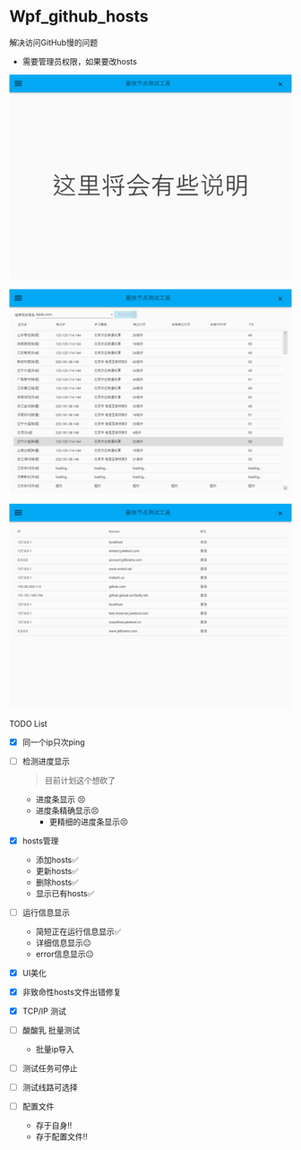# **Wpf_github_hosts**

解决访问GitHub慢的问题

- 需要管理员权限，如果要改hosts



![1561103527447](README.assets/1561103527447.png)



![1561103547373](README.assets/1561103547373.png)



![1561103555928](README.assets/1561103555928.png)



TODO List

- [x] 同一个ip只次ping

- [ ] 检测进度显示
  
  > 目前计划这个想砍了
  
  - 进度条显示 :persevere:
  - 进度条精确显示:persevere:
    - 更精细的进度条显示:persevere:
  
- [x] hosts管理
  - 添加hosts:white_check_mark:
  - 更新hosts:white_check_mark:
  - 删除hosts:white_check_mark:
  - 显示已有hosts:white_check_mark:
  
- [ ] 运行信息显示
  - 简短正在运行信息显示:white_check_mark:
  - 详细信息显示:neutral_face:
  - error信息显示:neutral_face:
  
- [x] UI美化

- [x] 非致命性hosts文件出错修复

- [x] TCP/IP 测试

- [ ] 酸酸乳 批量测试

  - 批量ip导入

- [ ] 测试任务可停止

- [ ] 测试线路可选择

- [ ] 配置文件

  - 存于自身:bangbang:
  - 存于配置文件:bangbang: